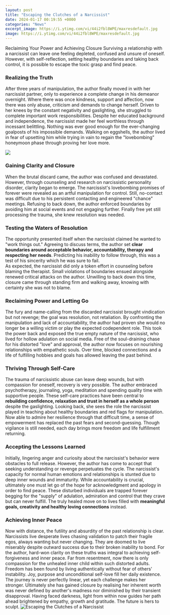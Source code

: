 ```yaml
---
layout: post
title: "Escaping the Clutches of a Narcissist"
date: 2024-01-17 00:19:55 +0000
categories: "News"
excerpt_image: https://i.ytimg.com/vi/44i2fbl8WPE/maxresdefault.jpg
image: https://i.ytimg.com/vi/44i2fbl8WPE/maxresdefault.jpg
---
```


Reclaiming Your Power and Achieving Closure
Surviving a relationship with a narcissist can leave one feeling depleted, confused and unsure of oneself. However, with self-reflection, setting healthy boundaries and taking back control, it is possible to escape the toxic grasp and find peace. 
### Realizing the Truth
After three years of manipulation, the author finally moved in with her narcissist partner, only to experience a complete change in his demeanor overnight. Where there was once kindness, support and affection, now there was only abuse, criticism and demands to change herself. Driven to her knees by the constant negativity and gaslighting, she struggled to complete important work responsibilities. 
Despite her educated background and independence, the narcissist made her feel worthless through incessant belittling. Nothing was ever good enough for the ever-changing goalposts of his impossible demands. Walking on eggshells, the author lived in fear of upsetting him while trying in vain to regain the "lovebombing" honeymoon phase through proving her love more.

![](https://awarenessact.com/wp-content/uploads/2020/01/shutterstock_755579578.jpg)
### Gaining Clarity and Closure 
When the brutal discard came, the author was confused and devastated. However, through counseling and research on narcissistic personality disorder, clarity began to emerge. The narcissist's lovebombing promises of forever were revealed as an artful manipulation for control. 
Still, no-contact was difficult due to his persistent contacting and engineered "chance" meetings. Refusing to back down, the author enforced boundaries by avoiding him at social events and not engaging further. Finally free yet still processing the trauma, she knew resolution was needed.
### Testing the Waters of Resolution
The opportunity presented itself when the narcissist claimed he wanted to "work things out." Agreeing to discuss terms, the author set **clear boundaries around acceptable behavior, accountability, therapy and respecting her needs**. Predicting his inability to follow through, this was a test of his sincerity which he was sure to fail.  
As expected, the narcissist did only a token effort in counseling before blaming the therapist. Small violations of boundaries ensued alongside renewed critical attacks on the author. Unwilling to back down this time, closure came through standing firm and walking away, knowing with certainty she was not to blame.
### Reclaiming Power and Letting Go
The fury and name-calling from the discarded narcissist brought vindication but not revenge; the goal was resolution, not retaliation. By confronting the manipulation and lack of accountability, the author had proven she would no longer be a willing victim or play the expected codependent role. 
This took the power back and exposed the true empty nature of the narcissist, who lived for hollow adulation on social media. Free of the soul-draining chase for his distorted "love" and approval, the author now focuses on nourishing relationships with empathetic souls. Over time, blocked connections and a life of fulfilling hobbies and goals has allowed leaving the past behind.
### Thriving Through Self-Care
The trauma of narcissistic abuse can leave deep wounds, but with compassion for oneself, recovery is very possible. The author embraced psychotherapy, journaling, yoga, meditation and spending quality time with supportive people. These self-care practices have been central to **rebuilding confidence, relaxation and trust in herself as a whole person** despite the gaslighting. 
Looking back, she sees the role the narcissist played in teaching about healthy boundaries and red flags for manipulation. Now able to admire her resilience through that difficult time, a sense of empowerment has replaced the past fears and second-guessing. Though vigilance is still needed, each day brings more freedom and life fulfillment returning.
### Accepting the Lessons Learned
Initially, lingering anger and curiosity about the narcissist's behavior were obstacles to full release. However, the author has come to accept that seeking understanding or revenge perpetuates the cycle. The narcissist's capacity for normal human emotions and relationships is stunted due to deep inner wounds and immaturity. 
While accountability is crucial, ultimately one must let go of the hope for acknowledgment and apology in order to find peace. These disturbed individuals are trapped forever begging for the "supply" of adulation, admiration and control that they crave but can never fulfill. The truly healed move on to lives filled with **meaningful goals, creativity and healthy loving connections** instead.
### Achieving Inner Peace 
Now with distance, the futility and absurdity of the past relationship is clear. Narcissists live desperate lives chasing validation to patch their fragile egos, always wanting but never changing. They are doomed to live miserably despite outward success due to their broken inability to bond. 
For the author, hard-won clarity on these truths was integral to achieving self-forgiveness and inner peace. Far from resentment, now there is only compassion for the unhealed inner child within such distorted adults. Freedom has been found by living authentically without fear of others' instability. Joy, purpose and unconditional self-love fill her daily existence.
The journey is never perfectly linear, yet each challenge makes her stronger. Ultimately she has gained closure by realising her inherent worth was never defined by another's madness nor diminished by their transient disapproval. Having faced darkness, light from within now guides her path ahead brightened by empathy, growth and gratitude. The future is hers to sculpt.
![Escaping the Clutches of a Narcissist](https://i.ytimg.com/vi/44i2fbl8WPE/maxresdefault.jpg)